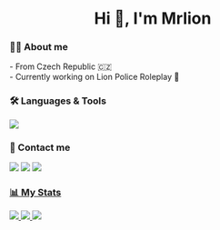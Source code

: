 <h1 align="center">Hi 👋, I'm Mrlion</h1>

<h3>👨‍💻 About me</h3>
<p>
  - From Czech Republic 🇨🇿<br>
  - Currently working on Lion Police Roleplay 🦁
</p>

<h3>🛠️ Languages & Tools</h3>
<p> 
  <img src="https://skillicons.dev/icons?i=lua,js,ts,py" />
</p>

<h3 align="left">📱 Contact me</h3>
<p align="left">
  <a href="mailto:mrlion4202@gmail.com"><img src="https://skillicons.dev/icons?i=gmail"/></a>
  <a href="https://discord.com/users/710549603216261141"><img src="https://skillicons.dev/icons?i=discord"/></a>
  <a href="https://www.instagram.com/kresta.david/"><img src="https://skillicons.dev/icons?i=instagram"</a>
</p>

<h3 align="left">📊 My Stats</h3>
<p align="left">
  <a href="https://github.com/L0stedMrlion"><img src="https://github-readme-stats.vercel.app/api/top-langs?username=L0stedMrlion&show_icons=true&locale=en&layout=compact&theme=github_dark_dimmed"/>
  <a href="https://github.com/L0stedMrlion"><img src="https://github-readme-stats.vercel.app/api?username=L0stedMrlion&show_icons=true&theme=github_dark_dimmed"/>
  <a href="https://github.com/L0stedMrlion"><img src="https://github-readme-stats.vercel.app/api/wakatime?username=lostedmrlion&theme=github_dark_dimmed&layout=compact"/>
</p>


